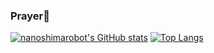 ### Prayer🙏
[![nanoshimarobot's GitHub stats](https://github-readme-stats.vercel.app/api?username=nanoshimarobot&theme=city_lights&show_icons=true)](https://github.com/nanoshimarobot/github-readme-stats)
[![Top Langs](https://github-readme-stats.vercel.app/api/top-langs/?username=nanoshimarobot&langs_count=8&theme=city_lights&show_icons=true)](https://github.com/nanoshimarobot/github-readme-stats)

<!--
**nanoshimarobot/nanoshimarobot** is a ✨ _special_ ✨ repository because its `README.md` (this file) appears on your GitHub profile.

Here are some ideas to get you started:

- 🔭 I’m currently working on ...
- 🌱 I’m currently learning ...
- 👯 I’m looking to collaborate on ...
- 🤔 I’m looking for help with ...
- 💬 Ask me about ...
- 📫 How to reach me: ...
- 😄 Pronouns: ...
- ⚡ Fun fact: ...
-->
